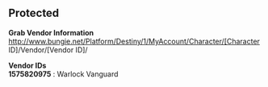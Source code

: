 <h2>Protected</h2>

**Grab Vendor Information**  
http://www.bungie.net/Platform/Destiny/1/MyAccount/Character/[Character ID]/Vendor/[Vendor ID]/


**Vendor IDs**  
**1575820975** : Warlock Vanguard